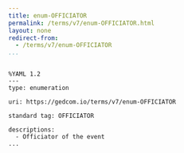 ```yaml
---
title: enum-OFFICIATOR
permalink: /terms/v7/enum-OFFICIATOR.html
layout: none
redirect-from:
  - /terms/v7/enum-OFFICIATOR
...
```


```

%YAML 1.2
---
type: enumeration

uri: https://gedcom.io/terms/v7/enum-OFFICIATOR

standard tag: OFFICIATOR

descriptions:
  - Officiator of the event
...

```
